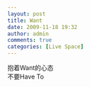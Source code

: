 ```yaml
---
layout: post
title: Want
date: 2009-11-18 19:32
author: admin
comments: true
categories: [Live Space]
---
```

<div>抱着Want的心态</div>
<div>不要Have To</div>
